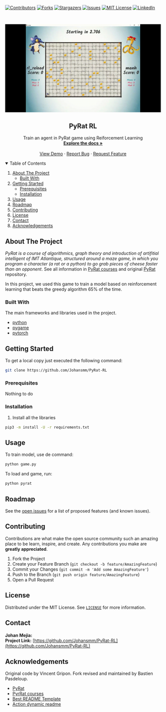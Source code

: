 <!--
*** Template auto-generated
-->

<!-- PROJECT SHIELDS -->
<!-- START readme-templates/header.md -->
[![Contributors][contributors-shield]][contributors-url]
[![Forks][forks-shield]][forks-url]
[![Stargazers][stars-shield]][stars-url]
[![Issues][issues-shield]][issues-url]
[![MIT License][license-shield]][license-url]
[![LinkedIn][linkedin-shield]][linkedin-url]
<!-- END readme-templates/header.md -->

<!-- PROJECT LOGO -->
<br />
<p align="center">
  <a href="https://github.com/Johansmm/PyRat-RL">
    <img src="/images/win.gif" alt="Logo">
  </a>

  <h2 align="center"><b> PyRat RL </h2></b>

  <p align="center">
    Train an agent in PyRat game using Reiforcement Learning
    <br />
    <a href="https://github.com/Johansmm/PyRat-RL"><strong>Explore the docs »</strong></a>
    <br />
    <br />
    <a href="https://github.com/Johansmm/PyRat-RL">View Demo</a>
    ·
    <a href="https://github.com/Johansmm/PyRat-RL/issues">Report Bug</a>
    ·
    <a href="https://github.com/Johansmm/PyRat-RL/issues">Request Feature</a>
  </p>
</p>

<!-- START readme-templates/2-table_contents.md -->
<details open="open">
  <summary>Table of Contents</summary>
  <ol>
    <li>
      <a href="#about-the-project">About The Project</a>
      <ul>
        <li><a href="#built-with">Built With</a></li>
      </ul>
    </li>
    <li>
      <a href="#getting-started">Getting Started</a>
      <ul>
        <li><a href="#prerequisites">Prerequisites</a></li>
        <li><a href="#installation">Installation</a></li>
      </ul>
    </li>
    <li><a href="#usage">Usage</a></li>
    <li><a href="#roadmap">Roadmap</a></li>
    <li><a href="#contributing">Contributing</a></li>
    <li><a href="#license">License</a></li>
    <li><a href="#contact">Contact</a></li>
    <li><a href="#acknowledgements">Acknowledgements</a></li>
  </ol>
</details>
<!-- END readme-templates/2-table_contents.md -->

<!-- ABOUT THE PROJECT -->
## About The Project
<!-- <a href="https://github.com/Johansmm/PyRat-RL"> <img src="/images/screenshot.png"></a> -->

_PyRat is a course of algorithmics, graph theory and introduction of artifitial intelligent of IMT Atlantique, structured around a maze game, in which you program a character (a rat or a python) to go grab pieces of cheese faster than an opponent_. See all information in [PyRat courses](https://formations.imt-atlantique.fr/pyrat/) and original [PyRat](https://github.com/BastienPasdeloup/PyRat-1) repository.

In this project, we used this game to train a model based on reinforcement learning that beats the greedy algorithm 65% of the time.

### Built With
The main frameworks and libraries used in the project.
* [python](https://www.python.org/)
* [pygame](https://www.pygame.org/news)
* [pytorch](https://pytorch.org/)

<!-- GETTING STARTED -->
## Getting Started
To get a local copy just executed the following command:

```sh
git clone https://github.com/Johansmm/PyRat-RL
```

### Prerequisites
Nothing to do

### Installation
1. Install all the libraries

```sh
pip3 -m install -U -r requirements.txt
```

<!-- USAGE EXAMPLES -->
## Usage
To train model, use de command:

```sh
python game.py
```

To load and game, run:
```sh
python pyrat
```

<!-- START readme-templates/6-roadmap.md -->
## Roadmap
See the [open issues](https://github.com/Johansmm/PyRat-RL/issues) for a list of proposed features (and known issues).<!-- END readme-templates/6-roadmap.md -->

<!-- START readme-templates/7-contribution.md -->
## Contributing
Contributions are what make the open source community such an amazing place to be learn, inspire, and create. Any contributions you make are **greatly appreciated**.

1. Fork the Project
2. Create your Feature Branch (`git checkout -b feature/AmazingFeature`)
3. Commit your Changes (`git commit -m 'Add some AmazingFeature'`)
4. Push to the Branch (`git push origin feature/AmazingFeature`)
5. Open a Pull Request<!-- END readme-templates/7-contribution.md -->

<!-- START readme-templates/8-license.md -->
## License
Distributed under the MIT License. See [`LICENSE`](https://github.com/Johansmm/PyRat-RL/blob/main/LICENSE) for more information.<!-- END readme-templates/8-license.md -->

<!-- START readme-templates/9-contact.md -->
## Contact
**Johan Mejia:**  <a href="https://www.linkedin.com/in/Johansmm/"> <img src="https://image.flaticon.com/icons/png/512/174/174857.png" width="16" height="16"></a> <a href="mailto:johan-steven.mejia-mogollon@imt-atlantique.net"> <img src="https://image.flaticon.com/icons/png/512/732/732200.png" width="16" height="16"></a> <a href="https://github.com/Johansmm"> <img src="https://image.flaticon.com/icons/png/512/733/733553.png" width="16" height="16"></a><br/>
**Project Link:**  [https://github.com/Johansmm/PyRat-RL](https://github.com/Johansmm/PyRat-RL)<!-- END readme-templates/9-contact.md -->

<!-- ACKNOWLEDGEMENTS -->
## Acknowledgements

Original code by Vincent Gripon. Fork revised and maintained by Bastien Pasdeloup.

* [PyRat](https://github.com/BastienPasdeloup/PyRat-1)
* [PyrRat courses](https://formations.imt-atlantique.fr/pyrat/)
* [Best README Template](https://github.com/othneildrew/Best-README-Template)
* [Action dynamic readme](https://github.com/varunsridharan/action-dynamic-readme/)


<!-- MARKDOWNS AND LINKS -->
<!-- START readme-templates/links.md -->
<!-- https://www.markdownguide.org/basic-syntax/#reference-style-links -->
[contributors-shield]: https://img.shields.io/github/contributors/Johansmm/PyRat-RL.svg?style=for-the-badge
[contributors-url]: https://github.com/Johansmm/PyRat-RL/graphs/contributors
[forks-shield]: https://img.shields.io/github/forks/Johansmm/PyRat-RL.svg?style=for-the-badge
[forks-url]: https://github.com/Johansmm/PyRat-RL/network/members
[stars-shield]: https://img.shields.io/github/stars/Johansmm/PyRat-RL.svg?style=for-the-badge
[stars-url]: https://github.com/Johansmm/PyRat-RL/stargazers
[issues-shield]: https://img.shields.io/github/issues/Johansmm/PyRat-RL.svg?style=for-the-badge
[issues-url]: https://github.com/Johansmm/PyRat-RL/issues
[license-shield]: https://img.shields.io/github/license/Johansmm/PyRat-RL.svg?style=for-the-badge
[license-url]: https://github.com/Johansmm/PyRat-RL/blob/main/LICENSE
[linkedin-shield]: https://img.shields.io/badge/-LinkedIn-black.svg?style=for-the-badge&logo=linkedin&colorB=555
[linkedin-url]: https://www.linkedin.com/in/Johansmm
<!-- END readme-templates/links.md -->
